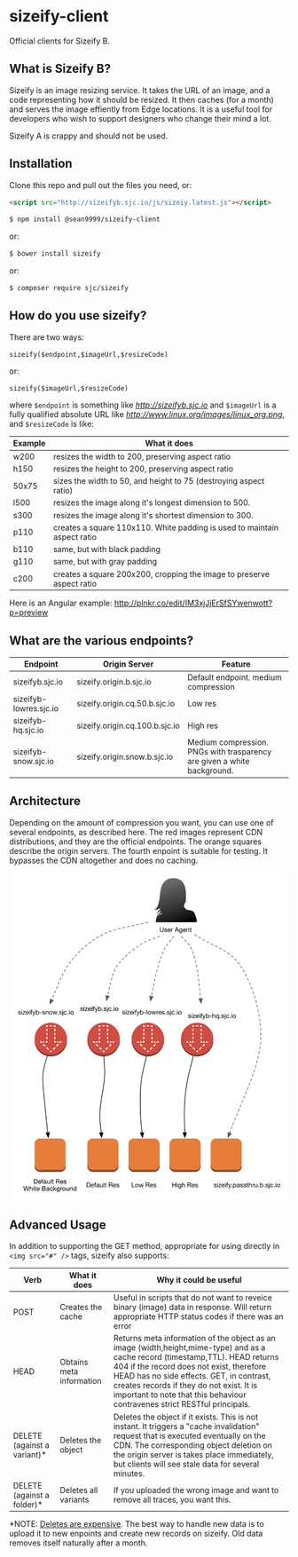 # sizeify-client

Official clients for Sizeify B.

## What is Sizeify B?

Sizeify is an image resizing service. It takes the URL of an image, and a code representing how it should be resized. It then caches (for a month) and serves the image effiently from Edge locations. It is a  useful tool for developers who wish to support designers who change their mind a lot.

Sizeify A is crappy and should not be used. 

## Installation

Clone this repo and pull out the files you need, or:

```html
<script src="http://sizeifyb.sjc.io/js/sizeiy.latest.js"></script>
```

```bash
$ npm install @sean9999/sizeify-client
```

or:

```bash
$ bower install sizeify
```

or:

```bash
$ composer require sjc/sizeify
```

## How do you use sizeify?

There are two ways:

```
sizeify($endpoint,$imageUrl,$resizeCode)
```

or:

```
sizeify($imageUrl,$resizeCode)
```

where `$endpoint` is something like *http://sizeifyb.sjc.io* and `$imageUrl` is a fully qualified absolute URL like *http://www.linux.org/images/linux_org.png*, and `$resizeCode` is like:

Example  | What it does
------------- | -------------
w200  | resizes the width to 200, preserving aspect ratio
h150  | resizes the height to 200, preserving aspect ratio
50x75	| sizes the width to 50, and height to 75 (destroying aspect ratio)
l500	| resizes the image along it's longest dimension to 500.
s300	| resizes the image along it's shortest dimension to 300.
p110	| creates a square 110x110. White padding is used to maintain aspect ratio
b110	| same, but with black padding
g110	| same, but with gray padding
c200	| creates a square 200x200, cropping the image to preserve aspect ratio

Here is an Angular example: http://plnkr.co/edit/IM3xjJjErSfSYwenwott?p=preview

## What are the various endpoints?

Endpoint | Origin Server | Feature
--------- | ------------ | -------
sizeifyb.sjc.io	| sizeify.origin.b.sjc.io | Default endpoint. medium compression
sizeifyb-lowres.sjc.io	| sizeify.origin.cq.50.b.sjc.io | Low res
sizeifyb-hq.sjc.io	| sizeify.origin.cq.100.b.sjc.io	| High res
sizeifyb-snow.sjc.io	| sizeify.origin.snow.b.sjc.io	| Medium compression. PNGs with trasparency are given a white background.

## Architecture

Depending on the amount of compression you want, you can use one of several endpoints, as described here. The red images represent CDN distributions, and they are the official endpoints. The orange squares describe the origin servers. The fourth enpoint is suitable for testing. It bypasses the CDN altogether and does no caching.

<img src="doc/sizeify.architecture.jpg" alt="sizeify architecture" />

## Advanced Usage

In addition to supporting the GET method, appropriate for using directly in `<img src="#" />` tags, sizeify also supports:

Verb | What it does | Why it could be useful
--------- | ------------ | -------
POST	| Creates the cache	| Useful in scripts that do not want to reveice binary (image) data in response. Will return appropriate HTTP status codes if there was an error
HEAD	| Obtains meta information | Returns meta information of the object as an image (width,height,mime-type) and as a cache record (timestamp,TTL). HEAD returns 404 if the record does not exist, therefore HEAD has no side effects. GET, in contrast, creates records if they do not exist. It is important to note that this behaviour contravenes strict RESTful principals.
DELETE (against a variant)*	| Deletes the object	| Deletes the object if it exists. This is not instant. It triggers a "cache invalidation" request that is executed eventually on the CDN. The corresponding object deletion on the origin server is takes place immediately, but clients will see stale data for several minutes.
DELETE (against a folder)*	| Deletes all variants	| If you uploaded the wrong image and want to remove all traces, you want this.

*NOTE: [Deletes are expensive](https://twitter.com/codinghorror/status/506010907021828096). The best way to handle new data is to upload it to new enpoints and create new records on sizeify. Old data removes itself naturally after a month.

